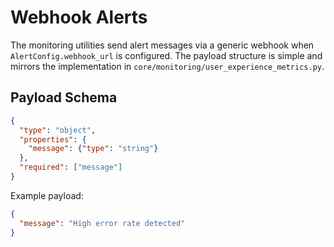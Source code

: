 # Webhook Alerts

The monitoring utilities send alert messages via a generic webhook when
`AlertConfig.webhook_url` is configured. The payload structure is
simple and mirrors the implementation in
`core/monitoring/user_experience_metrics.py`.

## Payload Schema

```json
{
  "type": "object",
  "properties": {
    "message": {"type": "string"}
  },
  "required": ["message"]
}
```

Example payload:

```json
{
  "message": "High error rate detected"
}
```
